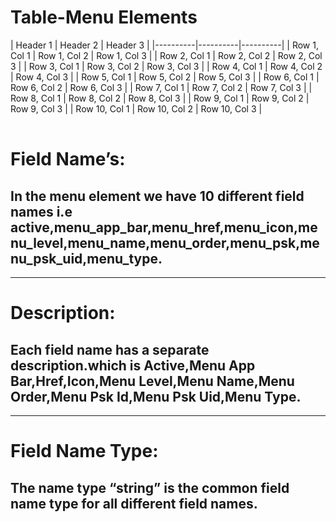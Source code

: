 # **Table-Menu Elements**

<table>
| Header 1 | Header 2 | Header 3 |
|----------|----------|----------|
| Row 1, Col 1 | Row 1, Col 2 | Row 1, Col 3 |
| Row 2, Col 1 | Row 2, Col 2 | Row 2, Col 3 |
| Row 3, Col 1 | Row 3, Col 2 | Row 3, Col 3 |
| Row 4, Col 1 | Row 4, Col 2 | Row 4, Col 3 |
| Row 5, Col 1 | Row 5, Col 2 | Row 5, Col 3 |
| Row 6, Col 1 | Row 6, Col 2 | Row 6, Col 3 |
| Row 7, Col 1 | Row 7, Col 2 | Row 7, Col 3 |
| Row 8, Col 1 | Row 8, Col 2 | Row 8, Col 3 |
| Row 9, Col 1 | Row 9, Col 2 | Row 9, Col 3 |
| Row 10, Col 1 | Row 10, Col 2 | Row 10, Col 3 |
</table>


# Field Name’s:


## In the menu element we have 10 different field names i.e active,menu_app_bar,menu_href,menu_icon,menu_level,menu_name,menu_order,menu_psk,menu_psk_uid,menu_type.

________


# Description:


## Each field name has a separate description.which is Active,Menu App Bar,Href,Icon,Menu Level,Menu Name,Menu Order,Menu Psk Id,Menu Psk Uid,Menu Type.

________


# Field Name Type:


## The name type “string” is the common field name type for all different field names.
